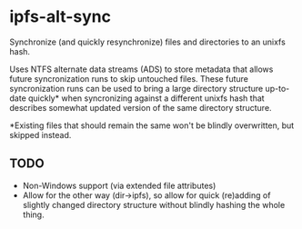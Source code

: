 # ipfs-alt-sync
Synchronize (and quickly resynchronize) files and directories to an unixfs hash.
 
Uses NTFS alternate data streams (ADS) to store metadata that allows future syncronization runs to skip untouched files.
These future syncronization runs can be used to bring a large directory structure up-to-date quickly* when syncronizing against a different unixfs hash that describes somewhat updated version of the same directory structure.   
 
*Existing files that should remain the same won't be blindly overwritten, but skipped instead.


## TODO
- Non-Windows support (via extended file attributes)
- Allow for the other way (dir->ipfs), so allow for quick (re)adding of slightly changed directory structure without blindly hashing the whole thing. 